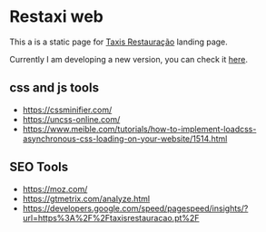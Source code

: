 # Restaxi web

This a is a static page for [Taxis Restauração](https://taxisrestauracao.pt) landing page.

Currently I am developing a new version, you can check it [here](https://github.com/cyrillbrito/restaxi-web).

## css and js tools

* https://cssminifier.com/
* https://uncss-online.com/
* https://www.meible.com/tutorials/how-to-implement-loadcss-asynchronous-css-loading-on-your-website/1514.html

## SEO Tools

* https://moz.com/
* https://gtmetrix.com/analyze.html
* https://developers.google.com/speed/pagespeed/insights/?url=https%3A%2F%2Ftaxisrestauracao.pt%2F
